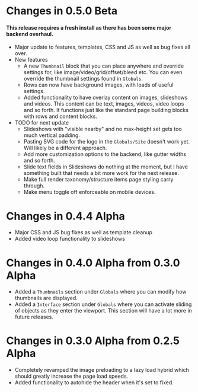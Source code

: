 # Changes in 0.5.0 Beta
#### This release requires a fresh install as there has been some major backend overhaul.
* Major update to features, templates, CSS and JS as well as bug fixes all over.
* New features
    * A new `Thumbnail` block that you can place anywhere and override settings for, like image/video/grid/offset/bleed etc. You can even override the thumbnail settings found in `Globals`.
    * Rows can now have background images, with loads of useful settings.
    * Added functionality to have overlay content on images, slideshows and videos. This content can be text, images, videos, video loops and so forth. It functions just like the standard page building blocks with rows and content blocks.
* TODO for next update
    * Slideshows with "visible nearby" and no max-height set gets too much vertical padding.
    * Pasting SVG code for the logo in the `Globals/Site` doesn't work yet. Will likely be a different approach.
    * Add more customization options to the backend, like gutter widths and so forth.
    * Slide text fields in Slideshows do nothing at the moment, but I have something built that needs a bit more work for the next release.
    * Make full render taxonomy/structure items page styling carry through.
    * Make menu toggle off enforceable on mobile devices.


# Changes in 0.4.4 Alpha
* Major CSS and JS bug fixes as well as template cleanup
* Added video loop functionality to slideshows

# Changes in 0.4.0 Alpha from 0.3.0 Alpha
* Added a `Thumbnails` section under `Globals` where you can modify how thumbnails are displayed.
* Added a `Interface` section under `Globals` where you can activate sliding of objects as they enter the viewport. This section will have a lot more in future releases.

# Changes in 0.3.0 Alpha from 0.2.5 Alpha
* Completely revamped the image preloading to a lazy load hybrid which should greatly increase the page load speeds.
* Added functionality to autohide the header when it's set to fixed.
